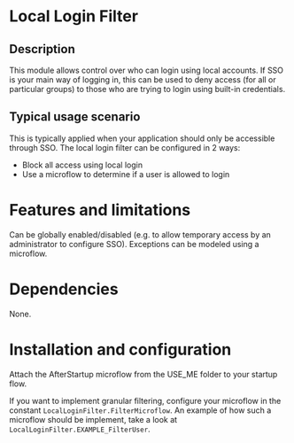# Local Login Filter

## Description
This module allows control over who can login using local accounts. 
If SSO is your main way of logging in, this can be used to deny access (for all or particular groups) to those who are trying to login using built-in credentials.

## Typical usage scenario
This is typically applied when your application should only be accessible through SSO.
The local login filter can be configured in 2 ways:
 - Block all access using local login
 - Use a microflow to determine if a user is allowed to login

# Features and limitations
Can be globally enabled/disabled (e.g. to allow temporary access by an administrator to configure SSO).
Exceptions can be modeled using a microflow.

# Dependencies
None.

# Installation and configuration
Attach the AfterStartup microflow from the USE_ME folder to your startup flow.

If you want to implement granular filtering, configure your microflow in the constant `LocalLoginFilter.FilterMicroflow`.
An example of how such a microflow should be implement, take a look at `LocalLoginFilter.EXAMPLE_FilterUser`.
